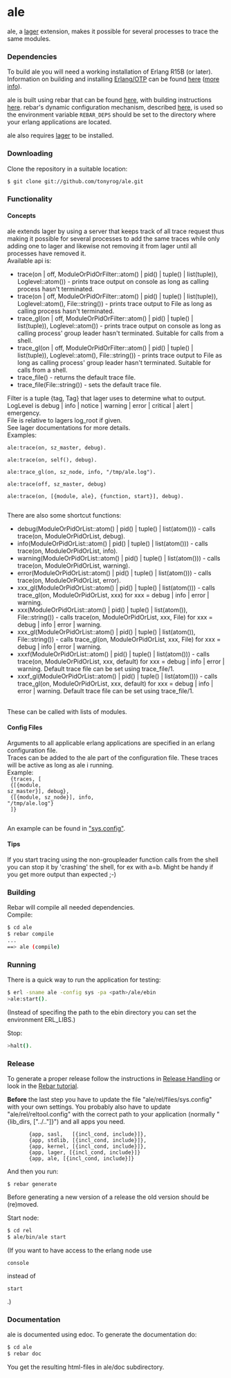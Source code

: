 ale
=====

ale, a [lager](https://github.com/basho/lager) extension, makes it possible for several processes to trace the same modules.


### Dependencies

To build ale you will need a working installation of Erlang R15B (or
later).<br/>
Information on building and installing [Erlang/OTP](http://www.erlang.org)
can be found [here](https://github.com/erlang/otp/wiki/Installation)
([more info](https://github.com/erlang/otp/blob/master/INSTALL.md)).

ale is built using rebar that can be found [here](https://github.com/rebar/rebar), with building instructions [here](https://github.com/rebar/rebar/wiki/Building-rebar). rebar's dynamic configuration mechanism, described [here](https://github.com/rebar/rebar/wiki/Dynamic-configuration), is used so the environment variable `REBAR_DEPS` should be set to the directory where your erlang applications are located.

ale also requires [lager](https://github.com/basho/lager) to be installed.

### Downloading

Clone the repository in a suitable location:

```sh
$ git clone git://github.com/tonyrog/ale.git
```
### Functionality
#### Concepts

ale extends lager by using a server that keeps track of all trace request thus making it possible for several processes to add the same traces while only adding one to lager and likewise not removing it from lager until all processes have removed it.<br/>
Available api is:
<ul>
<li> trace(on | off, ModuleOrPidOrFilter::atom() | pid() | tuple() | list(tuple)), Loglevel::atom()) - prints trace output on console as long as calling process hasn't terminated.</li>
<li> trace(on | off, ModuleOrPidOrFilter::atom() | pid() | tuple() | list(tuple)), Loglevel::atom(), File::string()) - prints trace output to File as long as calling process hasn't terminated.</li>
<li> trace_gl(on | off, ModuleOrPidOrFilter::atom() | pid() | tuple() | list(tuple)), Loglevel::atom()) - prints trace output on console as long as calling process' group leader hasn't terminated. Suitable for calls from a shell.</li>
<li> trace_gl(on | off, ModuleOrPidOrFilter::atom() | pid() | tuple() | list(tuple)), Loglevel::atom(), File::string()) - prints trace output to File as long as calling process' group leader hasn't terminated. Suitable for calls from a shell. </li>
<li>trace_file() - returns the default trace file.</li>
<li>trace_file(File::string()) - sets the default trace file.</li>
</ul>
Filter is a tuple {tag, Tag} that lager uses to determine what to output. <br/>
LogLevel is  debug | info | notice | warning | error | critical | alert |  emergency. <br/>
File is relative to lagers log_root if given.<br/>
See lager documentations for more details.<br/>
Examples:<br/>
<code>
ale:trace(on, sz_master, debug).<br/>
ale:trace(on, self(), debug).<br/>
ale:trace_gl(on, sz_node, info, "/tmp/ale.log").<br/>
ale:trace(off, sz_master, debug)<br/>
ale:trace(on, [{module, ale}, {function, start}], debug).<br/>
</code>

There are also some shortcut functions:
<ul>
<li> debug(ModuleOrPidOrList::atom() | pid() | tuple() | list(atom())) - calls trace(on, ModuleOrPidOrList, debug).</li>
<li> info(ModuleOrPidOrList::atom() | pid() | tuple() | list(atom())) - calls trace(on, ModuleOrPidOrList, info).</li>
<li> warning(ModuleOrPidOrList::atom() | pid() | tuple() | list(atom())) - calls trace(on, ModuleOrPidOrList, warning).</li>
<li> error(ModuleOrPidOrList::atom() | pid() | tuple() | list(atom())) - calls trace(on, ModuleOrPidOrList, error).</li>
<li> xxx_gl(ModuleOrPidOrList::atom() | pid() | tuple() | list(atom())) - calls trace_gl(on, ModuleOrPidOrList, xxx) for xxx = debug | info | error | warning.</li>
<li> xxx(ModuleOrPidOrList::atom() | pid() | tuple() | list(atom()), File::string()) - calls trace(on, ModuleOrPidOrList, xxx, File) for xxx = debug | info | error | warning.</li>
<li> xxx_gl(ModuleOrPidOrList::atom() | pid() | tuple() | list(atom()), File::string()) - calls trace_gl(on, ModuleOrPidOrList, xxx, File) for xxx = debug | info | error | warning.</li>
<li> xxxf(ModuleOrPidOrList::atom() | pid() | tuple() | list(atom())) - calls trace(on, ModuleOrPidOrList, xxx, default) for xxx = debug | info | error | warning. Default trace file can be set using trace_file/1.</li>
<li> xxxf_gl(ModuleOrPidOrList::atom() | pid() | tuple() | list(atom())) - calls trace_gl(on, ModuleOrPidOrList, xxx, default) for xxx = debug | info | error | warning. Default trace file can be set using trace_file/1.</li>
</ul><br/>
These can be called with lists of modules.

#### Config Files

Arguments to all applicable erlang applications are specified in an erlang configuration file.<br/>
Traces can be added to the ale part of the configuration file. These traces will be active as long as ale i running.<br/>
Example:<br/>
<code>
	{traces, [<br/>
	          {[{module, sz_master}], debug}, <br/>
		  {[{module, sz_node}], info, "/tmp/ale.log"}<br/>
		 ]}<br/>
</code>

An example can be found in ["sys.config"](https://github.com/tonyrog/ale/raw/master/sys.config).<br/>


#### Tips

If you start tracing using the non-groupleader function calls from the shell you can stop it by 'crashing' the shell, for ex with a=b. Might be handy if you get more output than expected ;-)

### Building

Rebar will compile all needed dependencies.<br/>
Compile:

```sh
$ cd ale
$ rebar compile
...
==> ale (compile)
```

### Running

There is a quick way to run the application for testing:

```sh
$ erl -sname ale -config sys -pa <path>/ale/ebin
>ale:start().
```
(Instead of specifing the path to the ebin directory you can set the environment ERL_LIBS.)

Stop:

```sh
>halt().
```

### Release

To generate a proper release follow the instructions in 
 [Release Handling](https://github.com/basho/rebar/wiki/Release-handling) or look in the [Rebar tutorial](http://www.metabrew.com/article/erlang-rebar-tutorial-generating-releases-upgrades).

<b>Before</b> the last step you have to update the file "ale/rel/files/sys.config" with your own settings.
You probably also have to update "ale/rel/reltool.config" with the correct path to your application (normally "{lib_dirs, ["../.."]}") and all apps you need.
```
       {app, sasl,   [{incl_cond, include}]},
       {app, stdlib, [{incl_cond, include}]},
       {app, kernel, [{incl_cond, include}]},
       {app, lager, [{incl_cond, include}]}
       {app, ale, [{incl_cond, include}]}
```


And then you run: 
```
$ rebar generate
```

Before generating a new version of a release the old version should be (re)moved.

Start node:

```sh
$ cd rel
$ ale/bin/ale start
```

(If you want to have access to the erlang node use 
``` 
console 
```
instead of 
``` 
start
```
.)

### Documentation

ale is documented using edoc. To generate the documentation do:

```sh
$ cd ale
$ rebar doc
```
You get the resulting html-files in ale/doc subdirectory.
